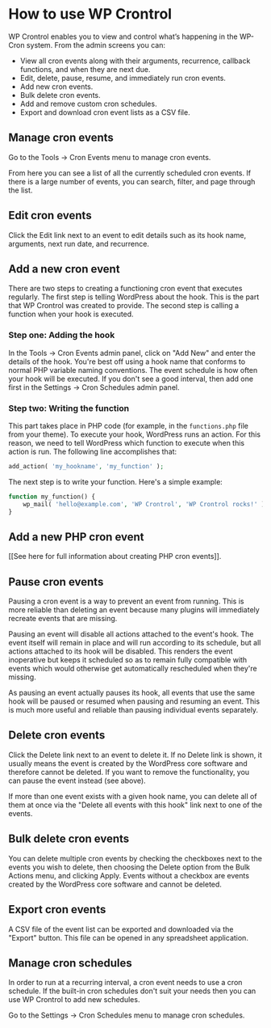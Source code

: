 # How to use WP Crontrol

WP Crontrol enables you to view and control what’s happening in the WP-Cron system. From the admin screens you can:

* View all cron events along with their arguments, recurrence, callback functions, and when they are next due.
* Edit, delete, pause, resume, and immediately run cron events.
* Add new cron events.
* Bulk delete cron events.
* Add and remove custom cron schedules.
* Export and download cron event lists as a CSV file.

## Manage cron events

Go to the Tools → Cron Events menu to manage cron events.

From here you can see a list of all the currently scheduled cron events. If there is a large number of events, you can search, filter, and page through the list.

## Edit cron events

Click the Edit link next to an event to edit details such as its hook name, arguments, next run date, and recurrence.

## Add a new cron event

There are two steps to creating a functioning cron event that executes regularly. The first step is telling WordPress about the hook. This is the part that WP Crontrol was created to provide. The second step is calling a function when your hook is executed.

### Step one: Adding the hook

In the Tools → Cron Events admin panel, click on "Add New" and enter the details of the hook. You're best off using a hook name that conforms to normal PHP variable naming conventions. The event schedule is how often your hook will be executed. If you don't see a good interval, then add one first in the Settings → Cron Schedules admin panel.

### Step two: Writing the function

This part takes place in PHP code (for example, in the `functions.php` file from your theme). To execute your hook, WordPress runs an action. For this reason, we need to tell WordPress which function to execute when this action is run. The following line accomplishes that:

```php
add_action( 'my_hookname', 'my_function' );
```

The next step is to write your function. Here's a simple example:

```php
function my_function() {
	wp_mail( 'hello@example.com', 'WP Crontrol', 'WP Crontrol rocks!' );
}
```

## Add a new PHP cron event

[[See here for full information about creating PHP cron events]].

## Pause cron events

Pausing a cron event is a way to prevent an event from running. This is more reliable than deleting an event because many plugins will immediately recreate events that are missing.

Pausing an event will disable all actions attached to the event's hook. The event itself will remain in place and will run according to its schedule, but all actions attached to its hook will be disabled. This renders the event inoperative but keeps it scheduled so as to remain fully compatible with events which would otherwise get automatically rescheduled when they're missing.

As pausing an event actually pauses its hook, all events that use the same hook will be paused or resumed when pausing and resuming an event. This is much more useful and reliable than pausing individual events separately.

## Delete cron events

Click the Delete link next to an event to delete it. If no Delete link is shown, it usually means the event is created by the WordPress core software and therefore cannot be deleted. If you want to remove the functionality, you can pause the event instead (see above).

If more than one event exists with a given hook name, you can delete all of them at once via the "Delete all events with this hook" link next to one of the events.

## Bulk delete cron events

You can delete multiple cron events by checking the checkboxes next to the events you wish to delete, then choosing the Delete option from the Bulk Actions menu, and clicking Apply. Events without a checkbox are events created by the WordPress core software and cannot be deleted.

## Export cron events

A CSV file of the event list can be exported and downloaded via the "Export" button. This file can be opened in any spreadsheet application.

## Manage cron schedules

In order to run at a recurring interval, a cron event needs to use a cron schedule. If the built-in cron schedules don't suit your needs then you can use WP Crontrol to add new schedules.

Go to the Settings → Cron Schedules menu to manage cron schedules.
